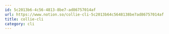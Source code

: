 ```yaml
---
id: 5c2013b6-4c56-4813-8be7-ad86757014af
url: https://www.notion.so/collie-cli-5c2013b64c5648138be7ad86757014af
title: collie-cli
category: cli
---
```


